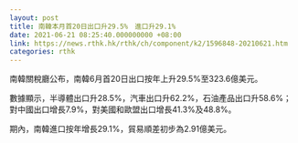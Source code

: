 ```yaml
---
layout: post
title: 南韓本月首20日出口升29.5%　進口升29.1%
date: 2021-06-21 08:25:40.000000000 +08:00
link: https://news.rthk.hk/rthk/ch/component/k2/1596848-20210621.htm
categories: rthk
---
```


南韓關稅廳公布，南韓6月首20日出口按年上升29.5%至323.6億美元。

數據顯示，半導體出口升28.5%，汽車出口升62.2%，石油產品出口升58.6%；對中國出口增長7.9%，對美國和歐盟出口增長41.3%及48.8%。

期內，南韓進口按年增長29.1%，貿易順差初步為2.91億美元。
